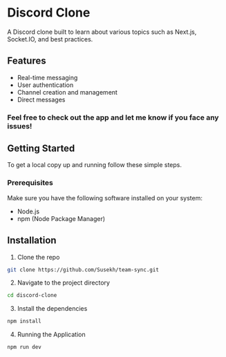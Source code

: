 # Discord Clone

A Discord clone built to learn about various topics such as Next.js, Socket.IO, and best practices. 

## Features

- Real-time messaging
- User authentication
- Channel creation and management
- Direct messages

### Feel free to check out the app and let me know if you face any issues!

## Getting Started

To get a local copy up and running follow these simple steps.

### Prerequisites

Make sure you have the following software installed on your system:

- Node.js
- npm (Node Package Manager)

## Installation

1. Clone the repo

```bash
git clone https://github.com/Susekh/team-sync.git
```

2. Navigate to the project directory

```bash
cd discord-clone
```

3. Install the dependencies

```bash
npm install
```

4. Running the Application

```bash
npm run dev
```